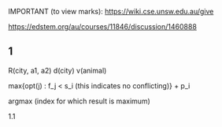 <!-- SPDX-License-Identifier: zlib-acknowledgement -->

IMPORTANT (to view marks): https://wiki.cse.unsw.edu.au/give  

https://edstem.org/au/courses/11846/discussion/1460888

## 1
R(city, a1, a2)
d(city)
v(animal)

max{opt(j) : f_j < s_i (this indicates no conflicting)} + p_i

argmax (index for which result is maximum)


1.1
